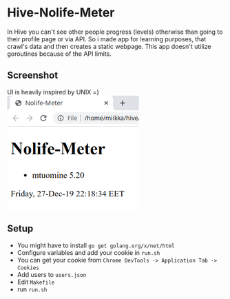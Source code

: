 # Hive-Nolife-Meter

In Hive you can't see other people progress (levels) otherwise than going to
their profile page or via API. So i made app for learning purposes, that crawl's data and then creates a static
webpage. This app doesn't utilize goroutines because of the API limits.

## Screenshot

UI is heavily inspired by UNIX =)
![Screenshot](https://github.com/tuommii/hive-nolife-meter/blob/master/screenshot.png "Screenshot")

## Setup

* You might have to install `go get golang.org/x/net/html`
* Configure variables and add your cookie in `run.sh`
* You can get your cookie from `Chrome DevTools -> Application Tab -> Cookies`
* Add users to `users.json`
* Edit `Makefile`
* run `run.sh`
